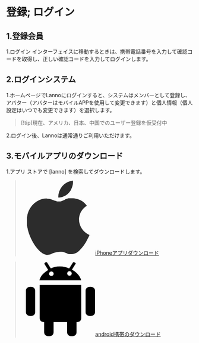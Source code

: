 # 登録; ログイン




## 1.登録会員
1.ログイン インターフェイスに移動するときは、携帯電話番号を入力して確認コードを取得し、正しい確認コードを入力してログインします。

## 2.ログインシステム
1.ホームページでLannoにログインすると、システムはメンバーとして登録し、アバター（アバターはモバイルAPPを使用して変更できます）と個人情報（個人設定はいつでも変更できます）を選択します。

>[!tip]現在、アメリカ、日本、中国でのユーザー登録を仮受付中

2.ログイン後、Lannoは通常通りご利用いただけます。

## 3.モバイルアプリのダウンロード

1.アプリ ストアで [lanno] を検索してダウンロードします。


> <a href="//apps.apple.com/cn/app/lanno/id1592966438"> <svg t="1670381240318" class="icon" viewBox="0 0 1024 1024" version="1.1" xmlns="http://www.w3.org/2000/svg" p-id="2675" width="200" height="200"><path d="M521.995587 236.597895a154.138947 154.138947 0 0 0 35.031579-4.850527h5.389474a179.469474 179.469474 0 0 0 35.570526-16.168421h4.850527a209.650526 209.650526 0 0 0 30.72-20.48l3.772631-3.233684a234.442105 234.442105 0 0 0 26.947369-26.947368l3.233684-3.233684a242.526316 242.526316 0 0 0 22.096842-32.336843v-3.772631a232.825263 232.825263 0 0 0 16.168421-36.648421V86.231579a211.267368 211.267368 0 0 0 9.162105-39.882105 188.092632 188.092632 0 0 0 0-42.037895A227.435789 227.435789 0 0 0 512.294535 236.058947zM813.027166 616.016842a218.812632 218.812632 0 0 1-14.551579-86.231579 212.345263 212.345263 0 0 1 10.24-57.667368 215.578947 215.578947 0 0 1 26.408421-53.894737 245.221053 245.221053 0 0 1 71.141053-68.985263 236.597895 236.597895 0 0 0-154.138947-97.549474 250.610526 250.610526 0 0 0-35.031579-4.311579h-65.212632l-15.629474 4.311579-11.856842 3.772632-15.090526 5.389473-10.778947 8.623158-17.785263 7.006316-14.551579 5.928421-10.24 3.772632-12.39579 3.772631h-7.006316a73.296842 73.296842 0 0 1-16.707368 0 77.608421 77.608421 0 0 1-16.168421 0h-5.928421l-11.856842-3.233684-8.623158-3.233684-12.39579-3.233684-20.48-8.084211L436.302956 269.473684l-14.551579-5.389473-9.701053-3.233685-13.473684-4.311579H388.33664l-14.012632-2.694736h-10.778947L350.610324 250.071579A256.538947 256.538947 0 0 0 254.138745 269.473684 291.570526 291.570526 0 0 0 81.13664 554.576842v53.894737c0 4.311579 0 19.402105 3.772632 29.103158s0 10.778947 3.233684 16.168421 3.233684 17.246316 5.389473 25.869474 3.233684 11.317895 4.850527 16.707368 4.311579 16.168421 7.006316 24.252632 4.311579 11.856842 6.467368 17.785263l8.084211 22.635789 7.545263 17.246316c3.233684 7.006316 5.928421 14.551579 9.162105 21.557895l8.08421 16.168421 10.778948 21.018947 9.162105 15.629474 11.317895 19.402105 9.701052 14.551579 11.856843 17.785263 10.24 13.473684 12.395789 15.629474 10.778947 12.39579 12.39579 13.473684 11.317895 10.778947 12.395789 11.317895 11.317895 8.623158 12.395789 9.162105 11.317895 6.467368 11.856842 6.467369 10.778948 3.772631 11.856842 3.772632L350.610324 1024H363.006114a161.684211 161.684211 0 0 0 43.115789-7.545263 331.991579 331.991579 0 0 1 126.652632-34.492632 198.871579 198.871579 0 0 1 26.947368 0h8.623158l14.551579 3.233684 9.162105 2.694737 11.317895 3.772632 9.701053 3.772631 14.012631 5.928422 12.39579 5.389473 8.08421 2.694737 10.778948 3.772632H704.159798a154.138947 154.138947 0 0 0 95.393684-44.193685 551.882105 551.882105 0 0 0 119.107369-165.995789 568.050526 568.050526 0 0 0 24.791578-51.738947 247.915789 247.915789 0 0 1-130.425263-135.27579z" p-id="2676" fill="#2c2c2c"></path></svg>iPhoneアプリダウンロード</a>

> <a href=""><svg t="1670381620579" class="icon" viewBox="0 0 1024 1024" version="1.1" xmlns="http://www.w3.org/2000/svg" p-id="3844" width="200" height="200"><path d="M963.615 347.084q23.342 0 39.58 14.716t16.238 36.028v299.385q0 20.297-16.238 35.013t-39.58 14.716h-18.267q-23.342 0-39.58-14.716t-16.238-35.013V397.828q0-21.313 16.238-36.028t39.58-14.716h18.267z m-823.056 0q23.342 0 38.565 14.716t15.223 36.028v299.385q0 20.297-15.223 35.013t-38.565 14.716h-18.268q-23.342 0-39.58-14.716t-16.237-35.013V397.828q0-21.313 16.238-36.028t39.58-14.716h18.267z m560.206-235.449q18.268 8.12 38.058 22.327t38.057 33.49 31.968 42.118 19.79 48.206H252.194q16.238-53.788 51.251-88.293t70.533-54.803L322.22 33.49q-2.03-2.03-0.507-7.61t10.656-11.672q8.119-7.104 15.223-6.597t9.133 2.538L409.5 93.368q28.416-13.194 59.877-20.298t64.951-7.104q69.011 0 128.888 28.417l53.788-84.234q2.03-2.03 7.611-2.03t16.746 6.09q10.148 5.073 11.67 9.133t-0.507 6.09z m-283.148 87.279q13.194 0 22.327-9.134t9.134-22.327-9.134-22.327-22.327-9.134-22.327 9.134-9.133 22.327 9.133 22.327 22.327 9.134z m249.658-4.06q13.193 0 22.327-9.133t9.133-22.328-9.133-22.327-22.327-9.133-22.328 9.133-9.133 22.327 9.133 22.328 22.328 9.133z m161.363 126.859l1.015 456.69q0 22.326-14.715 37.55t-36.028 15.222h-14.208v142.082q0 20.297-14.716 35.52T713.958 1024h-29.43q-20.298 0-35.014-15.223t-14.715-35.52V831.175H448.063v142.082q0 20.297-14.715 35.52T397.32 1024H367.89q-20.297 0-35.013-15.223t-14.715-35.52V831.175h-11.164q-21.312 0-36.028-15.223t-14.715-37.55v-456.69h572.384z" fill="" p-id="3845"></path></svg>android携帯のダウンロード</a>